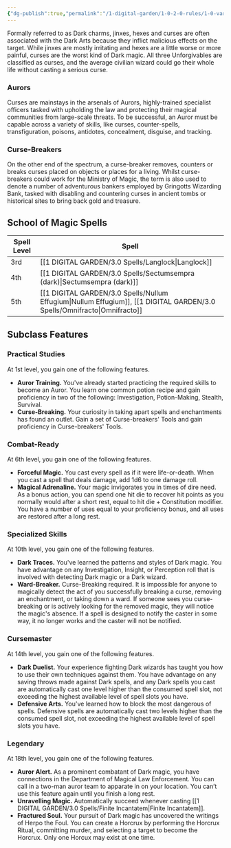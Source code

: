 ```yaml
---
{"dg-publish":true,"permalink":"/1-digital-garden/1-0-2-0-rules/1-0-variant-rules/01-05-2-schools-of-magic-jinxes-hexes-and-curses/"}
---
```


Formally referred to as Dark charms, jinxes, hexes and curses are often associated with the Dark Arts because they inflict malicious effects on the target. While jinxes are mostly irritating and hexes are a little worse or more painful, curses are the worst kind of Dark magic. All three Unforgivables are classified as curses, and the average civilian wizard could go their whole life without casting a serious curse.

### Aurors

Curses are mainstays in the arsenals of Aurors, highly-trained specialist officers tasked with upholding the law and protecting their magical communities from large-scale threats. To be successful, an Auror must be capable across a variety of skills, like curses, counter-spells, transfiguration, poisons, antidotes, concealment, disguise, and tracking.

### Curse-Breakers

On the other end of the spectrum, a curse-breaker removes, counters or breaks curses placed on objects or places for a living. Whilst curse-breakers could work for the Ministry of Magic, the term is also used to denote a number of adventurous bankers employed by Gringotts Wizarding Bank, tasked with disabling and countering curses in ancient tombs or historical sites to bring back gold and treasure.

## School of Magic Spells

| Spell Level | Spell                               |
| ----------- | ----------------------------------- |
| 3rd         | [[1 DIGITAL GARDEN/3.0 Spells/Langlock\|Langlock]]                        |
| 4th         | [[1 DIGITAL GARDEN/3.0 Spells/Sectumsempra (dark)\|Sectumsempra (dark)]]             |
| 5th         | [[1 DIGITAL GARDEN/3.0 Spells/Nullum Effugium\|Nullum Effugium]], [[1 DIGITAL GARDEN/3.0 Spells/Omnifracto\|Omnifracto]] |

## Subclass Features

### Practical Studies

At 1st level, you gain one of the following features.

* **Auror Training.** You've already started practicing the required skills to become an Auror. You learn one common potion recipe and gain proficiency in two of the following: Investigation, Potion-Making, Stealth, Survival.
* **Curse-Breaking.** Your curiosity in taking apart spells and enchantments has found an outlet. Gain a set of Curse-breakers' Tools and gain proficiency in Curse-breakers' Tools.

### Combat-Ready

At 6th level, you gain one of the following features.

* **Forceful Magic.** You cast every spell as if it were life-or-death. When you cast a spell that deals damage, add 1d6 to one damage roll.
* **Magical Adrenaline.** Your magic invigorates you in times of dire need. As a bonus action, you can spend one hit die to recover hit points as you normally would after a short rest, equal to hit die + Constitution modifier. You have a number of uses equal to your proficiency bonus, and all uses are restored after a long rest.

### Specialized Skills

At 10th level, you gain one of the following features.

* **Dark Traces.** You've learned the patterns and styles of Dark magic. You have advantage on any Investigation, Insight, or Perception roll that is involved with detecting Dark magic or a Dark wizard.
* **Ward-Breaker.** Curse-Breaking required. It is impossible for anyone to magically detect the act of you successfully breaking a curse, removing an enchantment, or taking down a ward. If someone sees you curse-breaking or is actively looking for the removed magic, they will notice the magic's absence. If a spell is designed to notify the caster in some way, it no longer works and the caster will not be notified.

### Cursemaster

At 14th level, you gain one of the following features.

* **Dark Duelist.** Your experience fighting Dark wizards has taught you how to use their own techniques against them. You have advantage on any saving throws made against Dark spells, and any Dark spells you cast are automatically cast one level higher than the consumed spell slot, not exceeding the highest available level of spell slots you have. 
* **Defensive Arts.** You've learned how to block the most dangerous of spells. Defensive spells are automatically cast two levels higher than the consumed spell slot, not exceeding the highest available level of spell slots you have. 

### Legendary 

At 18th level, you gain one of the following features.

* **Auror Alert.** As a prominent combatant of Dark magic, you have connections in the Department of Magical Law Enforcement. You can call in a two-man auror team to apparate in on your location. You can’t use this feature again until you finish a long rest. 
* **Unravelling Magic.** Automatically succeed whenever casting [[1 DIGITAL GARDEN/3.0 Spells/Finite Incantatem\|Finite Incantatem]]. 
* **Fractured Soul.** Your pursuit of Dark magic has uncovered the writings of Herpo the Foul. You can create a Horcrux by performing the Horcrux Ritual, committing murder, and selecting a target to become the Horcrux. Only one Horcux may exist at one time.